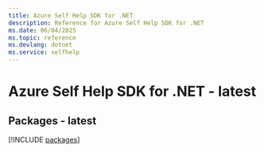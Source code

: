 ```yaml
---
title: Azure Self Help SDK for .NET
description: Reference for Azure Self Help SDK for .NET
ms.date: 06/04/2025
ms.topic: reference
ms.devlang: dotnet
ms.service: selfhelp
---
```

# Azure Self Help SDK for .NET - latest
## Packages - latest
[!INCLUDE [packages](self-help-index.md)]